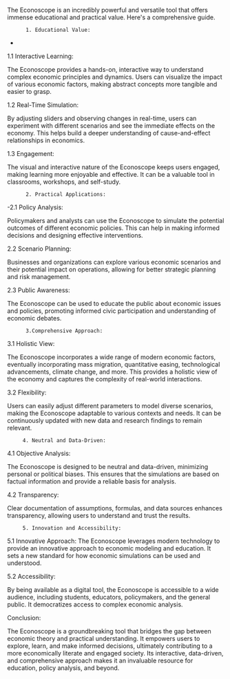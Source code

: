The Econoscope is an incredibly powerful and versatile tool that offers immense educational and practical value. Here's a comprehensive guide.

          1. Educational Value:
- 
1.1 Interactive Learning:

The Econoscope provides a hands-on, interactive way to understand complex economic principles and dynamics. Users can visualize the impact of various economic factors, making abstract concepts more tangible and easier to grasp.

1.2 Real-Time Simulation:
 
By adjusting sliders and observing changes in real-time, users can experiment with different scenarios and see the immediate effects on the economy. This helps build a deeper understanding of cause-and-effect relationships in economics.

1.3 Engagement:

The visual and interactive nature of the Econoscope keeps users engaged, making learning more enjoyable and effective. It can be a valuable tool in classrooms, workshops, and self-study.

          2. Practical Applications:

-2.1 Policy Analysis:

Policymakers and analysts can use the Econoscope to simulate the potential outcomes of different economic policies. This can help in making informed decisions and designing effective interventions.

2.2 Scenario Planning: 

Businesses and organizations can explore various economic scenarios and their potential impact on operations, allowing for better strategic planning and risk management.

2.3 Public Awareness: 

The Econoscope can be used to educate the public about economic issues and policies, promoting informed civic participation and understanding of economic debates.

          3.Comprehensive Approach:

3.1 Holistic View: 

The Econoscope incorporates a wide range of modern economic factors, eventually incorporating mass migration, quantitative easing, technological advancements, climate change, and more. This provides a holistic view of the economy and captures the complexity of real-world interactions.

3.2 Flexibility:

Users can easily adjust different parameters to model diverse scenarios, making the Econoscope adaptable to various contexts and needs. It can be continuously updated with new data and research findings to remain relevant.

         4. Neutral and Data-Driven:

 4.1 Objective Analysis: 

The Econoscope is designed to be neutral and data-driven, minimizing personal or political biases. This ensures that the simulations are based on factual information and provide a reliable basis for analysis.

4.2 Transparency: 

Clear documentation of assumptions, formulas, and data sources enhances transparency, allowing users to understand and trust the results.

         5. Innovation and Accessibility:

5.1 Innovative Approach: The Econoscope leverages modern technology to provide an innovative approach to economic modeling and education. It sets a new standard for how economic simulations can be used and understood.

5.2 Accessibility:

 By being available as a digital tool, the Econoscope is accessible to a wide audience, including students, educators, policymakers, and the general public. It democratizes access to complex economic analysis.

Conclusion:

The Econoscope is a groundbreaking tool that bridges the gap between economic theory and practical understanding. It empowers users to explore, learn, and make informed decisions, ultimately contributing to a more economically literate and engaged society. Its interactive, data-driven, and comprehensive approach makes it an invaluable resource for education, policy analysis, and beyond.
